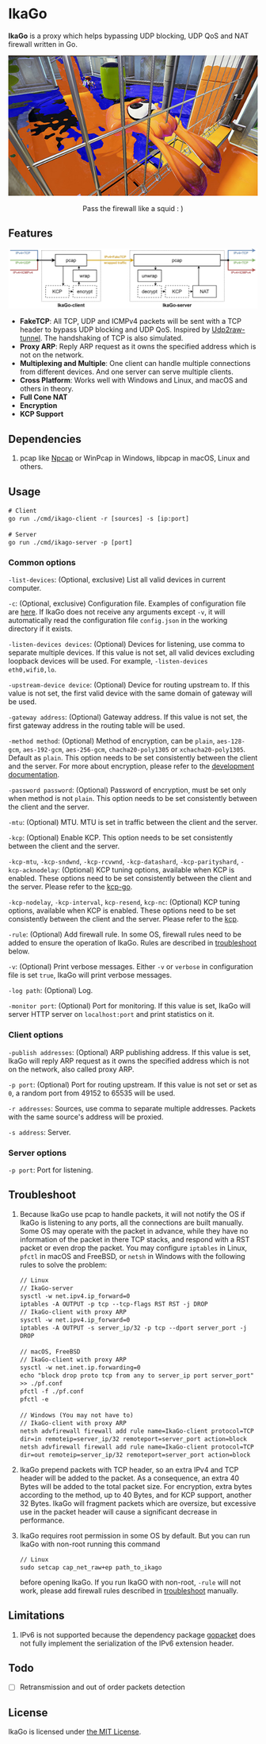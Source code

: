 # IkaGo

**IkaGo** is a proxy which helps bypassing UDP blocking, UDP QoS and NAT firewall written in Go.

<p align="center">
  <img src="/assets/squid.jpg" alt="an Inkling going through a grate">
</p>
<p align="center">
  Pass the firewall like a squid : )
</p>

## Features

<p align="center">
  <img src="/assets/diagram.jpg" alt="diagram">
</p>

- **FakeTCP**: All TCP, UDP and ICMPv4 packets will be sent with a TCP header to bypass UDP blocking and UDP QoS. Inspired by [Udp2raw-tunnel](https://github.com/wangyu-/udp2raw-tunnel). The handshaking of TCP is also simulated.
- **Proxy ARP**: Reply ARP request as it owns the specified address which is not on the network.
- **Multiplexing and Multiple**: One client can handle multiple connections from different devices. And one server can serve multiple clients.
- **Cross Platform**: Works well with Windows and Linux, and macOS and others in theory.
- **Full Cone NAT**
- **Encryption**
- **KCP Support**

## Dependencies

1. pcap like [Npcap](http://www.npcap.org/) or WinPcap in Windows, libpcap in macOS, Linux and others.

## Usage

```
# Client
go run ./cmd/ikago-client -r [sources] -s [ip:port]

# Server
go run ./cmd/ikago-server -p [port]
```

### Common options

`-list-devices`: (Optional, exclusive) List all valid devices in current computer.

`-c`: (Optional, exclusive) Configuration file. Examples of configuration file are [here](/configs). If IkaGo does not receive any arguments except `-v`, it will automatically read the configuration file `config.json` in the working directory if it exists.

`-listen-devices devices`: (Optional) Devices for listening, use comma to separate multiple devices. If this value is not set, all valid devices excluding loopback devices will be used. For example, `-listen-devices eth0,wifi0,lo`.

`-upstream-device device`: (Optional) Device for routing upstream to. If this value is not set, the first valid device with the same domain of gateway will be used.

`-gateway address`: (Optional) Gateway address. If this value is not set, the first gateway address in the routing table will be used.

`-method method`: (Optional) Method of encryption, can be `plain`, `aes-128-gcm`, `aes-192-gcm`, `aes-256-gcm`, `chacha20-poly1305` or `xchacha20-poly1305`. Default as `plain`. This option needs to be set consistently between the client and the server. For more about encryption, please refer to the [development documentation](/dev.md).

`-password password`: (Optional) Password of encryption, must be set only when method is not `plain`. This option needs to be set consistently between the client and the server.

`-mtu`: (Optional) MTU. MTU is set in traffic between the client and the server.

`-kcp`: (Optional) Enable KCP. This option needs to be set consistently between the client and the server.

`-kcp-mtu`, `-kcp-sndwnd`, `-kcp-rcvwnd`, `-kcp-datashard`, `-kcp-parityshard`, `-kcp-acknodelay`: (Optional) KCP tuning options, available when KCP is enabled. These options need to be set consistently between the client and the server. Please refer to the [kcp-go](https://godoc.org/github.com/xtaci/kcp-go).

`-kcp-nodelay`, `-kcp-interval`, `kcp-resend`, `kcp-nc`: (Optional) KCP tuning options, available when KCP is enabled. These options need to be set consistently between the client and the server. Please refer to the [kcp](https://github.com/skywind3000/kcp/blob/master/README.en.md#protocol-configuration).

`-rule`: (Optional) Add firewall rule. In some OS, firewall rules need to be added to ensure the operation of IkaGo. Rules are described in [troubleshoot](https://github.com/zhxie/ikago#troubleshoot) below.

`-v`: (Optional) Print verbose messages. Either `-v` or `verbose` in configuration file is set `true`, IkaGo will print verbose messages.

`-log path`: (Optional) Log.

`-monitor port`: (Optional) Port for monitoring. If this value is set, IkaGo will server HTTP server on `localhost:port` and print statistics on it.

### Client options

`-publish addresses`: (Optional) ARP publishing address. If this value is set, IkaGo will reply ARP request as it owns the specified address which is not on the network, also called proxy ARP.

`-p port`: (Optional) Port for routing upstream. If this value is not set or set as `0`, a random port from 49152 to 65535 will be used.

`-r addresses`: Sources, use comma to separate multiple addresses. Packets with the same source's address will be proxied.

`-s address`: Server.

### Server options

`-p port`: Port for listening.

## Troubleshoot

1. Because IkaGo use pcap to handle packets, it will not notify the OS if IkaGo is listening to any ports, all the connections are built manually. Some OS may operate with the packet in advance, while they have no information of the packet in there TCP stacks, and respond with a RST packet or even drop the packet. You may configure `iptables` in Linux, `pfctl` in macOS and FreeBSD, or `netsh` in Windows with the following rules to solve the problem:
   ```
   // Linux
   // IkaGo-server
   sysctl -w net.ipv4.ip_forward=0
   iptables -A OUTPUT -p tcp --tcp-flags RST RST -j DROP
   // IkaGo-client with proxy ARP
   sysctl -w net.ipv4.ip_forward=0
   iptables -A OUTPUT -s server_ip/32 -p tcp --dport server_port -j DROP

   // macOS, FreeBSD
   // IkaGo-client with proxy ARP
   sysctl -w net.inet.ip.forwarding=0
   echo "block drop proto tcp from any to server_ip port server_port" >> ./pf.conf
   pfctl -f ./pf.conf
   pfctl -e

   // Windows (You may not have to)
   // IkaGo-client with proxy ARP
   netsh advfirewall firewall add rule name=IkaGo-client protocol=TCP dir=in remoteip=server_ip/32 remoteport=server_port action=block
   netsh advfirewall firewall add rule name=IkaGo-client protocol=TCP dir=out remoteip=server_ip/32 remoteport=server_port action=block
   ```

2. IkaGo prepend packets with TCP header, so an extra IPv4 and TCP header will be added to the packet. As a consequence, an extra 40 Bytes will be added to the total packet size. For encryption, extra bytes according to the method, up to 40 Bytes, and for KCP support, another 32 Bytes. IkaGo will fragment packets which are oversize, but excessive use in the packet header will cause a significant decrease in performance.

3. IkaGo requires root permission in some OS by default. But you can run IkaGo with non-root running this command
   ```
   // Linux
   sudo setcap cap_net_raw+ep path_to_ikago
   ```
   before opening IkaGo. If you run IkaGO with non-root, `-rule` will not work, please add firewall rules described in [troubleshoot](https://github.com/zhxie/ikago#troubleshoot) manually.

## Limitations

1. IPv6 is not supported because the dependency package [gopacket](https://github.com/google/gopacket) does not fully implement the serialization of the IPv6 extension header.

## Todo

- [ ] Retransmission and out of order packets detection

## License

IkaGo is licensed under [the MIT License](/LICENSE).
